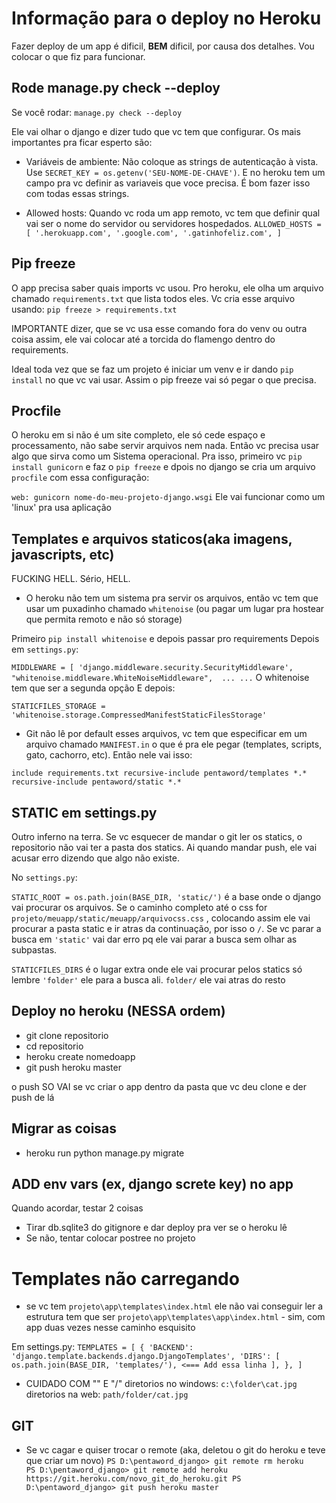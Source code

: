# Informação para o deploy no Heroku

Fazer deploy de um app é dificil, **BEM** dificil, por causa dos detalhes.
Vou colocar o que fiz para funcionar.

## Rode manage.py check --deploy
Se você rodar:
`manage.py check --deploy`

Ele vai olhar o django e dizer tudo que vc tem que configurar. 
Os mais importantes pra ficar esperto são:

- Variáveis de ambiente: Não coloque as strings de autenticação à vista. Use
`SECRET_KEY = os.getenv('SEU-NOME-DE-CHAVE')`. E no heroku tem um campo pra vc
definir as variaveis que voce precisa. É bom fazer isso com todas essas strings.

- Allowed hosts: Quando vc roda um app remoto, vc tem que definir qual vai ser o nome
do servidor ou servidores hospedados.
`ALLOWED_HOSTS = [
    '.herokuapp.com',
    '.google.com',
    '.gatinhofeliz.com',
]`

## Pip freeze
O app precisa saber quais imports vc usou. Pro heroku, ele olha um arquivo chamado
`requirements.txt` que lista todos eles. Vc cria esse arquivo usando:
`pip freeze > requirements.txt`

IMPORTANTE dizer, que se vc usa esse comando fora do venv ou outra coisa assim, ele vai colocar
até a torcida do flamengo dentro do requirements.

Ideal toda vez que se faz um projeto é iniciar um venv e ir dando `pip install` no que vc vai usar. Assim
o pip freeze vai só pegar o que precisa.

## Procfile
O heroku em si não é um site completo, ele só cede espaço e processamento, não sabe servir arquivos nem nada. Então vc precisa usar algo
que sirva como um Sistema operacional. Pra isso, primeiro vc `pip install gunicorn` e faz o `pip freeze` e dpois no django se cria um arquivo `procfile` com essa configuração:

`web: gunicorn nome-do-meu-projeto-django.wsgi`
Ele vai funcionar como um 'linux' pra usa aplicação

## Templates e arquivos staticos(aka imagens, javascripts, etc)
FUCKING HELL. Sério, HELL.

- O heroku não tem um sistema pra servir os arquivos, então vc tem que usar um puxadinho chamado `whitenoise` (ou pagar um lugar pra hostear que permita remoto e não só storage)

Primeiro `pip install whitenoise` e depois passar pro requirements
Depois em `settings.py`:

`MIDDLEWARE = [
    'django.middleware.security.SecurityMiddleware',
    "whitenoise.middleware.WhiteNoiseMiddleware", 
    ...
    ...`
O whitenoise tem que ser a segunda opção
E depois:

`STATICFILES_STORAGE = 'whitenoise.storage.CompressedManifestStaticFilesStorage'`


- Git não lê por default esses arquivos, vc tem que especificar em um arquivo chamado `MANIFEST.in` o que
é pra ele pegar (templates, scripts, gato, cachorro, etc). Então nele vai isso:

`include requirements.txt
recursive-include pentaword/templates *.*
recursive-include pentaword/static *.*`

## STATIC em settings.py
Outro inferno na terra. Se vc esquecer de mandar o git ler os statics, o repositorio não vai ter a pasta dos
statics. Ai quando mandar push, ele vai acusar erro dizendo que algo não existe.

No `settings.py`:

`STATIC_ROOT = os.path.join(BASE_DIR, 'static/')` é a base onde o django vai procurar os arquivos.
Se o caminho completo até o css for
`projeto/meuapp/static/meuapp/arquivocss.css` , colocando assim ele vai procurar a pasta static e ir atras da continuação, por isso o
`/`. Se vc parar a busca em `'static'` vai dar erro pq ele vai parar a busca sem olhar as subpastas.

`STATICFILES_DIRS` é o lugar extra onde ele vai procurar pelos statics só lembre
`'folder'` ele para a busca ali. `folder/` ele vai atras do resto


## Deploy no heroku (NESSA ordem)
- git clone repositorio
- cd repositorio
- heroku create nomedoapp
- git push heroku master

o push SO VAI se vc criar o app dentro da pasta que vc deu clone e der push de lá

## Migrar as coisas
- heroku run python manage.py migrate

## ADD env vars (ex, django screte key) no app


Quando acordar, testar 2 coisas
- Tirar db.sqlite3 do gitignore e dar deploy pra ver se o heroku lê
- Se não, tentar colocar postree no projeto

# Templates não carregando

- se vc tem
`projeto\app\templates\index.html` ele não vai conseguir ler
a estrutura tem que ser `projeto\app\templates\app\index.html` - sim, com app duas vezes nesse caminho esquisito

Em settings.py:
`TEMPLATES = [
    {
        'BACKEND': 'django.template.backends.django.DjangoTemplates',
        'DIRS': [
            os.path.join(BASE_DIR, 'templates/'), <=== Add essa linha
        ],
    },
]`

- CUIDADO COM "\" E "/"
diretorios no windows:
`c:\folder\cat.jpg`
diretorios na web:
`path/folder/cat.jpg`

## GIT

- Se vc cagar e quiser trocar o remote (aka, deletou o git do heroku e teve que criar um novo)
`PS D:\pentaword_django> git remote rm heroku      
PS D:\pentaword_django> git remote add heroku https://git.heroku.com/novo_git_do_heroku.git
PS D:\pentaword_django> git push heroku master`





